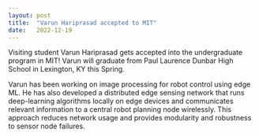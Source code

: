 ```yaml
---
layout: post
title:  "Varun Hariprasad accepted to MIT"
date:   2022-12-19
---
```


Visiting student Varun Hariprasad gets accepted into the undergraduate program in MIT! Varun will graduate from Paul Laurence Dunbar High School in Lexington, KY this Spring. 

Varun has been working on image processing for robot control using edge ML. He has also developed a distributed edge sensing network that runs deep-learning algorithms locally on edge devices and communicates relevant information to a central robot planning node wirelessly. This approach reduces network usage and provides modularity and robustness to sensor node failures. 
